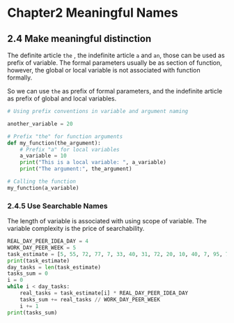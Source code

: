 # Chapter2 Meaningful Names



## 2.4 Make meaningful distinction



The definite article `the` , the indefinite article `a` and `an`, those can be used as prefix of variable. The formal parameters usually be as section of function, however, the global or local variable is not associated with function formally.

So we can use `the` as prefix of formal parameters, and the indefinite article as prefix of global and local variables.




```python
# Using prefix conventions in variable and argument naming

another_variable = 20

# Prefix "the" for function arguments
def my_function(the_argument):
    # Prefix "a" for local variables
    a_variable = 10
    print("This is a local variable: ", a_variable)
    print("The argument:", the_argument)

# Calling the function
my_function(a_variable)
```



### 2.4.5 Use Searchable Names

The length of variable is associated with using scope of variable. The variable complexity is the price of searchability.

```python
REAL_DAY_PEER_IDEA_DAY = 4
WORK_DAY_PEER_WEEK = 5
task_estimate = [5, 55, 72, 77, 7, 33, 40, 31, 72, 20, 10, 40, 7, 95, 74, 78, 45, 20, 25, 86]
print(task_estimate)
day_tasks = len(task_estimate)
tasks_sum = 0
i = 0
while i < day_tasks:
    real_tasks = task_estimate[i] * REAL_DAY_PEER_IDEA_DAY
    tasks_sum += real_tasks // WORK_DAY_PEER_WEEK
    i += 1
print(tasks_sum)
```
